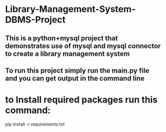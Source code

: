 # Library-Management-System-DBMS-Project
## This is a python+mysql project that demonstrates use of mysql and mysql connector to create a library management system

## To run this project simply run the main.py file and you can get output in the command line

# to Install required packages run this command: 
pip install -r requirements.txt
